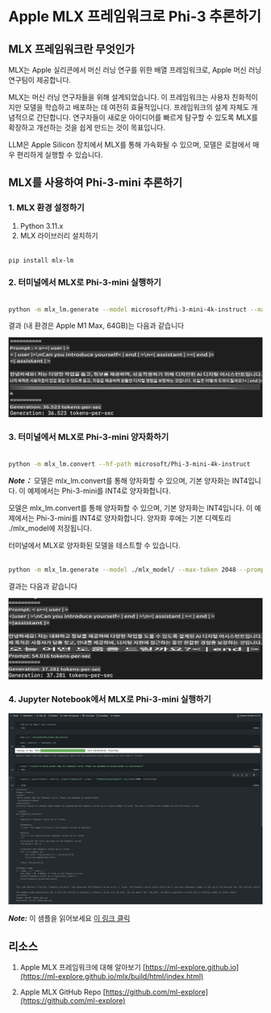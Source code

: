 # **Apple MLX 프레임워크로 Phi-3 추론하기**

## **MLX 프레임워크란 무엇인가**

MLX는 Apple 실리콘에서 머신 러닝 연구를 위한 배열 프레임워크로, Apple 머신 러닝 연구팀이 제공합니다.

MLX는 머신 러닝 연구자들을 위해 설계되었습니다. 이 프레임워크는 사용자 친화적이지만 모델을 학습하고 배포하는 데 여전히 효율적입니다. 프레임워크의 설계 자체도 개념적으로 간단합니다. 연구자들이 새로운 아이디어를 빠르게 탐구할 수 있도록 MLX를 확장하고 개선하는 것을 쉽게 만드는 것이 목표입니다.

LLM은 Apple Silicon 장치에서 MLX를 통해 가속화될 수 있으며, 모델은 로컬에서 매우 편리하게 실행할 수 있습니다.

## **MLX를 사용하여 Phi-3-mini 추론하기**

### **1. MLX 환경 설정하기**

1. Python 3.11.x
2. MLX 라이브러리 설치하기


```bash

pip install mlx-lm

```

### **2. 터미널에서 MLX로 Phi-3-mini 실행하기**


```bash

python -m mlx_lm.generate --model microsoft/Phi-3-mini-4k-instruct --max-token 2048 --prompt  "<|user|>\nCan you introduce yourself<|end|>\n<|assistant|>"

```

결과 (내 환경은 Apple M1 Max, 64GB)는 다음과 같습니다

![Terminal](../../../../translated_images/01.5cb5f10f82619d0a98bc3584bf81264105a33d9d8559f125418a93b8d7527728.ko.png)

### **3. 터미널에서 MLX로 Phi-3-mini 양자화하기**


```bash

python -m mlx_lm.convert --hf-path microsoft/Phi-3-mini-4k-instruct

```

***Note：*** 모델은 mlx_lm.convert를 통해 양자화할 수 있으며, 기본 양자화는 INT4입니다. 이 예제에서는 Phi-3-mini를 INT4로 양자화합니다.

모델은 mlx_lm.convert를 통해 양자화할 수 있으며, 기본 양자화는 INT4입니다. 이 예제에서는 Phi-3-mini를 INT4로 양자화합니다. 양자화 후에는 기본 디렉토리 ./mlx_model에 저장됩니다.

터미널에서 MLX로 양자화된 모델을 테스트할 수 있습니다.


```bash

python -m mlx_lm.generate --model ./mlx_model/ --max-token 2048 --prompt  "<|user|>\nCan you introduce yourself<|end|>\n<|assistant|>"

```

결과는 다음과 같습니다

![INT4](../../../../translated_images/02.6ca278966b75435a31021b0a6f1f3b377102d7e59e7b90daf8f017c1a9876cb2.ko.png)


### **4. Jupyter Notebook에서 MLX로 Phi-3-mini 실행하기**


![Notebook](../../../../translated_images/03.5b701d4bfe17c5d20c075f7d4c8d1201b8073c8e8196b364a9a19cbe684dd26a.ko.png)

***Note:*** 이 샘플을 읽어보세요 [이 링크 클릭](../../../../code/03.Inference/MLX/MLX_DEMO.ipynb)


## **리소스**

1. Apple MLX 프레임워크에 대해 알아보기 [https://ml-explore.github.io](https://ml-explore.github.io/mlx/build/html/index.html)

2. Apple MLX GitHub Repo [https://github.com/ml-explore](https://github.com/ml-explore)

